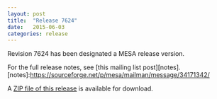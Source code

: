 ```yaml
---
layout: post
title:  "Release 7624"
date:   2015-06-03
categories: release
---
```


Revision 7624 has been designated a MESA release version.

For the full release notes, see [this mailing list post][notes].
[notes]:https://sourceforge.net/p/mesa/mailman/message/34171342/


A [ZIP file of this release][zip] is available for download.

[zip]:http://sourceforge.net/projects/mesa/files/releases/mesa-r7624.zip/download
